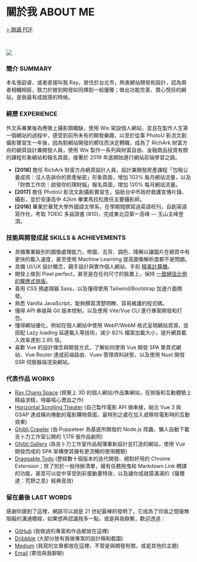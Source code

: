 # 關於我 ABOUT ME

[> 閱讀 PDF](https://rayc.dev/about/rayc_resume.pdf#toolbar=0&navpanes=0&scrollbar=0&zoom=150)

<br>

<img src="https://avatars.githubusercontent.com/u/39514595?s=260"></img>

### 簡介 SUMMARY
本名張庭睿，或者直接叫我 Ray。居住於台北市，熱衷網站開發和設計，認為兩者相輔相臣，致力於做到開發如同揮劍一般優雅；做出功能完善、賞心悅目的網站，是我最有成就感的時候。

### 經歷 EXPERIENCE
外文系畢業後為應徵上攝影類職缺，使用 Wix 架設個人網站，並且在製作人生第一個網站的過程中，感受到前所未有的開發樂趣，以至於從事 PhotoU 影流文創攝影實習生一年後，因為對網站開發的嚮往而決定轉職，成為了 RichArk 財富方舟的網頁設計兼開發人員，使用 Wix 製作一系列與財富自由、金融商品投資有關的課程形象網站和報名頁面，接著於 2019 年底開始進行網站前端學習之路。
- **[2018]** 擔任 RichArk 財富方舟網頁設計人員，設計兼開發房產課程「包租公養成班｜沒人告訴你的房產秘密」形象頁面，增加 103% 每月網站流量，以及「財商工作坊｜啟發你的理財腦」報名頁面，增加 120% 每月網站流量。
- **[2017]** 擔任 PhotoU 影流文創攝影實習生，協助台中市政府救護宣傳片錄、攝影，並於安康高中 42km 畢業馬拉松擔任主要攝影師。
- **[2016]** 畢業於華梵大學外國語文學系，在學期間撰寫過英語校刊，自創英語寫作社，考取 TOEIC 多益證書 (810)，完成東北亞第一高峰 — 玉山主峰登頂。

### 技能與開發成就 SKILLS & ACHIEVEMENTS
- 具備專業級別的圖像處理能力，修圖、去背、調色、降解以讓圖片在網頁中有更快的載入速度，甚至使用 Machine Learning 提高圖像解析度都不是問題。
- 具備 UI/UX 設計概念，親手設計與實作個人網站、手刻 [精美計算機](https://rayc2045.github.io/vanilla-calculator/)。
- 開發上做到 Pixel perfect，甚至是在任何尺寸的裝置上，保持 [一致絕佳比例的響應式排版](https://rayc.dev)。
- 善用 CSS 預處理器 Sass，以及懂得使用 Tailwind/Bootstrap 加速介面開發。
- 熟悉 Vanilla JavaScript，能夠撰寫清楚明瞭、容易維護的程式碼。
- 懂得 API 串接與 Git 版本控制，以及使用 Vite/Vue CLI 進行專案開發和打包。
- 懂得網站優化，例如在個人網站中使用 WebP/WebM 格式呈現網站資源，並搭配 Lazy loading 延遲載入等技術，減少 82% 檔案加載大小，提升網頁載入效率達到 2.85 倍。
- 喜歡 Vue 的設計理念與開發方式，了解如何使用 Vue 開發 SPA 單頁式網站、Vue Router 達成前端路由、Vuex 管理資料狀態，以及使用 Nuxt 開發 SSR 伺服器端渲染網站。

### 代表作品 WORKS
- [Ray Chang Space](https://github.com/rayc2045/raychang-space/blob/master/README.md#ray-chang-space) (視覺上 3D 的個人網站/作品集網站，在排版和互動體驗上精益求精，特屬嘔心瀝血之作)
- [Horizontal Scrolling Theater](https://github.com/rayc2045/horizontal-scrolling-theater/blob/master/README.md#horizontal-scrolling-theater-with-vuejs) (自己製作電影 API 做串接，結合 Vue 3 與 GSAP 達成橫向捲動的電影購物頁面，最特別之處在加入或移除電影時的互動效果)
- [Ghibli Crawler](https://github.com/rayc2045/ghibli-crawler/blob/main/README.md#ghibli-crawler) (由 Puppeteer 為基底所開發的 Node.js 爬蟲，懶人自動下載吉卜力工作室公開的 1,178 張作品劇照)
- [Ghibli Gallery](https://github.com/rayc2045/ghibli-gallery/blob/main/README.md#ghibli-gallery---%E3%82%B9%E3%82%BF%E3%82%B8%E3%82%AA%E3%82%B8%E3%83%96%E3%83%AA%E4%BD%9C%E5%93%81%E3%81%AE%E5%A0%B4%E9%9D%A2%E5%86%99%E7%9C%9F) (為吉卜力工作室作品相簿重新設計並打造的網站，使用 Vue 開發而成的 SPA 架構使其擁有更流暢的使用體驗)
- [Draggable Todo](https://github.com/rayc2045/draggable-todoList/blob/master/README.md#draggable-to-do-list) (歷經數十個版本的迭代開發、絕對好用的 Chrome Extension；除了別於一般待辦清單，擁有任務拖曳和 Markdown Link 轉譯的功能，甚至可以從中享受到彩蛋動畫特效，以及讓你成就感滿滿的《薩爾達：荒野之息》經典音效)

### 留在最後 LAST WORDS
感謝你讀到了這裡，網路可以說是 21 世紀最棒的發明了，它成為了你我之間毫無阻礙的溝通橋樑，如果想再認識我多一點，或是與我聯繫，歡迎透過：
- [GitHub](https://github.com/rayc2045) (我做過的專案和作品都放在這裡)
- [Dribbble](https://dribbble.com/raychangdesign) (大部分放有我做專案的設計稿和截圖)
- [Medium](https://raychangdesign.medium.com/) (我寫的文章都放在這裡，不管是與開發有關，或是其他的主題)
- [Email](mailto:rayc2045@gmail.com) (寄信與我聊聊)